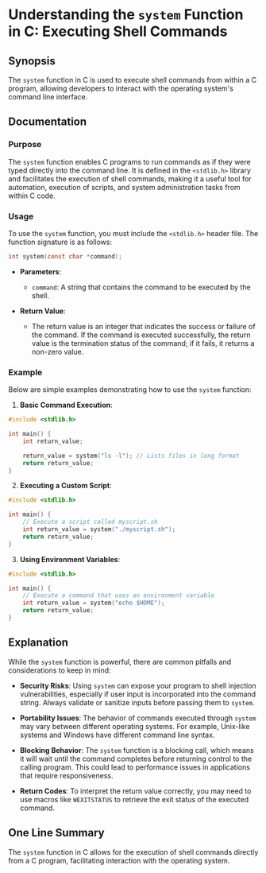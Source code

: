 <!--
Meta Description: # Understanding the `system` Function in C: Executing Shell Commands ## Synopsis The `system` function in C is used to execute shell commands from wit...
Meta Keywords: system, command, function, return, int
-->

# Understanding the `system` Function in C: Executing Shell Commands

## Synopsis
The `system` function in C is used to execute shell commands from within a C program, allowing developers to interact with the operating system's command line interface.

## Documentation
### Purpose
The `system` function enables C programs to run commands as if they were typed directly into the command line. It is defined in the `<stdlib.h>` library and facilitates the execution of shell commands, making it a useful tool for automation, execution of scripts, and system administration tasks from within C code.

### Usage
To use the `system` function, you must include the `<stdlib.h>` header file. The function signature is as follows:

```c
int system(const char *command);
```

- **Parameters**: 
  - `command`: A string that contains the command to be executed by the shell.
  
- **Return Value**: 
  - The return value is an integer that indicates the success or failure of the command. If the command is executed successfully, the return value is the termination status of the command; if it fails, it returns a non-zero value.

### Example
Below are simple examples demonstrating how to use the `system` function:

1. **Basic Command Execution**:

```c
#include <stdlib.h>

int main() {
    int return_value;

    return_value = system("ls -l"); // Lists files in long format
    return return_value;
}
```

2. **Executing a Custom Script**:

```c
#include <stdlib.h>

int main() {
    // Execute a script called myscript.sh
    int return_value = system("./myscript.sh");
    return return_value;
}
```

3. **Using Environment Variables**:

```c
#include <stdlib.h>

int main() {
    // Execute a command that uses an environment variable
    int return_value = system("echo $HOME");
    return return_value;
}
```

## Explanation
While the `system` function is powerful, there are common pitfalls and considerations to keep in mind:

- **Security Risks**: Using `system` can expose your program to shell injection vulnerabilities, especially if user input is incorporated into the command string. Always validate or sanitize inputs before passing them to `system`.

- **Portability Issues**: The behavior of commands executed through `system` may vary between different operating systems. For example, Unix-like systems and Windows have different command line syntax.

- **Blocking Behavior**: The `system` function is a blocking call, which means it will wait until the command completes before returning control to the calling program. This could lead to performance issues in applications that require responsiveness.

- **Return Codes**: To interpret the return value correctly, you may need to use macros like `WEXITSTATUS` to retrieve the exit status of the executed command.

## One Line Summary
The `system` function in C allows for the execution of shell commands directly from a C program, facilitating interaction with the operating system.
